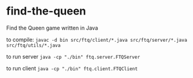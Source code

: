 # find-the-queen
Find the Queen game written in Java

to compile:
`javac -d bin src/ftq/client/*.java src/ftq/server/*.java src/ftq/utils/*.java`

to run server
`java -cp "./bin" ftq.server.FTQServer`

to run client
`java -cp "./bin" ftq.client.FTQClient`

